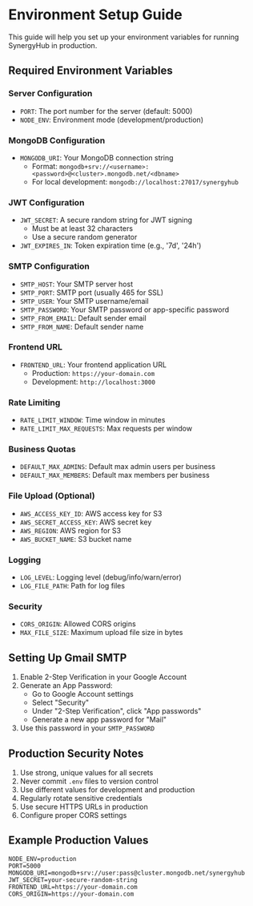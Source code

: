 # Environment Setup Guide

This guide will help you set up your environment variables for running SynergyHub in production.

## Required Environment Variables

### Server Configuration
- `PORT`: The port number for the server (default: 5000)
- `NODE_ENV`: Environment mode (development/production)

### MongoDB Configuration
- `MONGODB_URI`: Your MongoDB connection string
  - Format: `mongodb+srv://<username>:<password>@<cluster>.mongodb.net/<dbname>`
  - For local development: `mongodb://localhost:27017/synergyhub`

### JWT Configuration
- `JWT_SECRET`: A secure random string for JWT signing
  - Must be at least 32 characters
  - Use a secure random generator
- `JWT_EXPIRES_IN`: Token expiration time (e.g., '7d', '24h')

### SMTP Configuration
- `SMTP_HOST`: Your SMTP server host
- `SMTP_PORT`: SMTP port (usually 465 for SSL)
- `SMTP_USER`: Your SMTP username/email
- `SMTP_PASSWORD`: Your SMTP password or app-specific password
- `SMTP_FROM_EMAIL`: Default sender email
- `SMTP_FROM_NAME`: Default sender name

### Frontend URL
- `FRONTEND_URL`: Your frontend application URL
  - Production: `https://your-domain.com`
  - Development: `http://localhost:3000`

### Rate Limiting
- `RATE_LIMIT_WINDOW`: Time window in minutes
- `RATE_LIMIT_MAX_REQUESTS`: Max requests per window

### Business Quotas
- `DEFAULT_MAX_ADMINS`: Default max admin users per business
- `DEFAULT_MAX_MEMBERS`: Default max members per business

### File Upload (Optional)
- `AWS_ACCESS_KEY_ID`: AWS access key for S3
- `AWS_SECRET_ACCESS_KEY`: AWS secret key
- `AWS_REGION`: AWS region for S3
- `AWS_BUCKET_NAME`: S3 bucket name

### Logging
- `LOG_LEVEL`: Logging level (debug/info/warn/error)
- `LOG_FILE_PATH`: Path for log files

### Security
- `CORS_ORIGIN`: Allowed CORS origins
- `MAX_FILE_SIZE`: Maximum upload file size in bytes

## Setting Up Gmail SMTP

1. Enable 2-Step Verification in your Google Account
2. Generate an App Password:
   - Go to Google Account settings
   - Select "Security"
   - Under "2-Step Verification", click "App passwords"
   - Generate a new app password for "Mail"
3. Use this password in your `SMTP_PASSWORD`

## Production Security Notes

1. Use strong, unique values for all secrets
2. Never commit `.env` files to version control
3. Use different values for development and production
4. Regularly rotate sensitive credentials
5. Use secure HTTPS URLs in production
6. Configure proper CORS settings

## Example Production Values

```env
NODE_ENV=production
PORT=5000
MONGODB_URI=mongodb+srv://user:pass@cluster.mongodb.net/synergyhub
JWT_SECRET=your-secure-random-string
FRONTEND_URL=https://your-domain.com
CORS_ORIGIN=https://your-domain.com
```